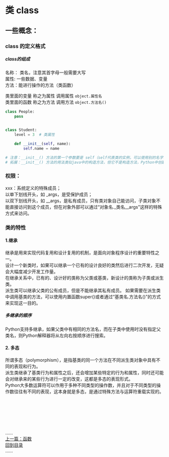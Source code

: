 # 类 class

## 一些概念：

### class 的定义格式

##### class的组成

名称： 类名，注意其首字母一般需要大写   
属性: 一些数据、变量  
方法：能进行操作的方法（类函数）

类里面的变量 称之为属性 调用属性  `object.属性名`   
类里面的函数 称之为方法 调用方法  `object.方法名()`

```python
class People:
    pass


class Student:
    level = 3  # 类属性

    def __init__(self, name):
        self.name = name

# 注意：__init__() 方法的第一个参数要是 self（self代表类的实例，可以使用别的名字，但建议使用约定成俗的self），后续参数则可以自由指定，和定义函数没有任何区别。
# 拓展：__init__() 方法的用法类似java中的构造方法，但它不是构造方法，Python中创建实例的方法是__new__() 。
```

### 权限：

xxx：系统定义的特殊成员；  
以单下划线开头，如 _args，是受保护成员；  
以双下划线开头，如 __args，是私有成员，只有类对象自己能访问，子类对象不能直接访问到这个成员，但在对象外部可以通过“对象名._类名__args”这样的特殊方式来访问。

### 类的特性

#### 1.继承

继承是用来实现代码复用和设计复用的机制，是面向对象程序设计的重要特性之一。  
设计一个新类时，如果可以继承一个已有的设计良好的类然后进行二次开发，无疑会大幅度减少开发工作量。  
在继承关系中，已有的、设计好的类称为父类或基类，新设计的类称为子类或派生类。   
派生类可以继承父类的公有成员，但是不能继承其私有成员。 如果需要在派生类中调用基类的方法，可以使用内置函数super()或者通过“基类名.方法名()”的方式来实现这一目的。

##### 多继承的顺序

Python支持多继承，如果父类中有相同的方法名，而在子类中使用时没有指定父类名，则Python解释器将从左向右按顺序进行搜索。

#### 2. 多态

所谓多态（polymorphism），是指基类的同一个方法在不同派生类对象中具有不同的表现和行为。    
派生类继承了基类行为和属性之后，还会增加某些特定的行为和属性，同时还可能会对继承来的某些行为进行一定的改变，这都是多态的表现形式。  
Python大多数运算符可以作用于多种不同类型的操作数，并且对于不同类型的操作数往往有不同的表现，这本身就是多态，是通过特殊方法与运算符重载实现的。


<br />
<br />
<br />
<br />
<br />

......     
[上一篇：函数](../function/Readme.md)  
[回到目录](../contents_page.md)     
......
